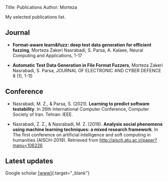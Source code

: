 Title: Publications
Author: Morteza

My selected publications list.

## Journal

* **Format-aware learn&fuzz: deep test data generation for efficient fuzzing**, Morteza Zakeri Nasrabadi, S. Parsa, A. Kalaee, Neural Computing and Applications, 1-17


* **Automatic Test Data Generation in File Format Fuzzers**,
Morteza Zakeri Nasrabadi, S. Parsa,
JOURNAL OF ELECTRONIC AND CYBER DEFENCE 8 (1), 1-15


## Conference

* Nasrabadi, M. Z., & Parsa, S. (2021). **Learning to predict software testability**. In 26th International Computer Conference, Computer Society of Iran. Tehran: IEEE.

* Nasrabadi, Z. Z., & Nasrabadi, M. Z. (2019). **Analysis social phenomena using machine learning techniques: a mixed research framework**. In The first conference on artificial intelligence and soft computing in humanities (AISCH-2019). Retrieved from http://aisch.atu.ac.ir/paper?manu=106226


## Latest updates
Google scholar [[www]](https://scholar.google.com/citations?user=km5DzwwAAAAJ&hl=en){:target="_blank"}